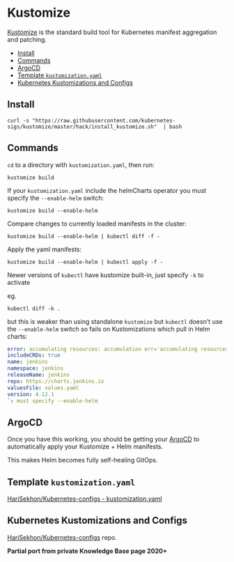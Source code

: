 # Kustomize

[Kustomize](https://kustomize.io/) is the standard build tool for Kubernetes manifest aggregation and patching.

<!-- INDEX_START -->

- [Install](#install)
- [Commands](#commands)
- [ArgoCD](#argocd)
- [Template `kustomization.yaml`](#template-kustomizationyaml)
- [Kubernetes Kustomizations and Configs](#kubernetes-kustomizations-and-configs)

<!-- INDEX_END -->

## Install

```shell
curl -s "https://raw.githubusercontent.com/kubernetes-sigs/kustomize/master/hack/install_kustomize.sh"  | bash
```

## Commands

`cd` to a directory with `kustomization.yaml`, then run:

```shell
kustomize build
```

If your `kustomization.yaml` include the helmCharts operator you must specify the `--enable-helm` switch:

```shell
kustomize build --enable-helm
```

Compare changes to currently loaded manifests in the cluster:

```shell
kustomize build --enable-helm | kubectl diff -f -
```

Apply the yaml manifests:

```shell
kustomize build --enable-helm | kubectl apply -f -
```

Newer versions of `kubectl` have kustomize built-in, just specify `-k` to activate

eg.

```shell
kubectl diff -k .
```

but this is weaker than using standalone `kustomize` but `kubectl` doesn't use the `--enable-helm` switch so fails on
Kustomizations which pull in Helm charts:

```yaml
error: accumulating resources: accumulation err='accumulating resources from '../base': '/Users/hari/github/k8s/jenkins/base' must resolve to a file': recursed accumulation of path '/Users/hari/github/k8s/jenkins/base': trouble configuring builtin HelmChartInflationGenerator with config: `
includeCRDs: true
name: jenkins
namespace: jenkins
releaseName: jenkins
repo: https://charts.jenkins.io
valuesFile: values.yaml
version: 4.12.1
`: must specify --enable-helm
```

## ArgoCD

Once you have this working, you should be getting your [ArgoCD](argocd.md) to automatically apply your Kustomize +
Helm manifests.

This makes Helm becomes fully self-healing GitOps.

## Template `kustomization.yaml`

[HariSekhon/Kubernetes-configs - kustomization.yaml](https://github.com/HariSekhon/Kubernetes-configs/blob/master/kustomization.yaml)

## Kubernetes Kustomizations and Configs

[HariSekhon/Kubernetes-configs](https://github.com/HariSekhon/Kubernetes-configs) repo.

**Partial port from private Knowledge Base page 2020+**
